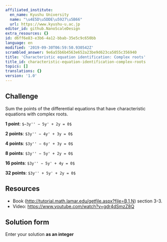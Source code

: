 ```yaml
---
affiliated_institute:
  en_name: Kyushu University
  name: "\u4E5D\u5DDE\u5927\u5B66"
  url: https://www.kyushu-u.ac.jp
editor_id: github.NanoScaleDesign
extra_resources: {}
id: d6ff6e83-e3b6-4a12-bbab-35e5c9c650bb
language: en
modified: '2019-09-30T06:59:50.930542Z'
scrambled_answer: 9e6a55b6b4563e652a23be9d623ca5055c356940
title: 'Characteristic equation identification: Complex roots'
title_id: characteristic-equation-identification-complex-roots
topics: []
translations: {}
version: '1.0'
---
```


## Challenge

Sum the points of the differential equations that have characteristic equations with complex roots.

**1 point**: `$−3y'' − 5y' + 2y = 0$`

**2 points**: `$3y'' − 4y' + 3y = 0$`

**4 points**: `$3y'' − 6y' + 3y = 0$`

**8 points**: `$3y'' − 5y' + 2y = 0$`

**16 points**: `$3y'' − 5y' + 4y = 0$`

**32 points**: `$3y'' + 5y' + 2y = 0$`


## Resources

- Book (http://tutorial.math.lamar.edu/getfile.aspx?file=B,1,N) section 3-3.
- Video: https://www.youtube.com/watch?v=gdr4dSmzZ8Q

## Solution form
Enter your solution **as an integer**
